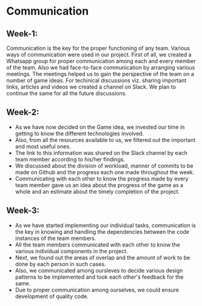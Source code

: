 # Communication

## Week-1:

Communication is the key for the proper functioning of any team. Various ways of communication were used in our project.
First of all, we created a Whatsapp group for proper communication among each and every member of the team. Also we 
had face-to-face communication by arranging various meetings. The meetings helped us to gain the perspective of the team on a number of game ideas.
For techinical discussions viz. sharing important links, articles and videos we created a channel on Slack.
We plan to continue the same for all the future discussions.

## Week-2:

- As we have now decided on the Game idea, we invested our time in getting to know the different technologies involved.
- Also, from all the resources available to us, we filtered out the important and most useful ones.
- The link to this information was shared on the Slack channel by each team member according to his/her findings.
- We discussed about the division of workload, manner of commits to be made on Github and the progress each one made throughout the week.
- Communicating with each other to know the progress made by every team member gave us an idea about the progress of the game as a whole and an estimate about the timely completion of the project.

## Week-3:

- As we have started implementing our individual tasks, communication is the key in knowing and handling the dependencies between the code instances of the team members.
- All the team members communicated with each other to know the various individual components in the project.
- Next, we found out the areas of overlap and the amount of work to be done by each person in such cases.
- Also, we communicated among oursleves to decide various design patterns to be implemented and took each other's feedback for the same.
- Due to proper communication among ourselves, we could ensure development of quality code.
